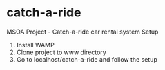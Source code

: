 # catch-a-ride
MSOA Project - Catch-a-ride car rental system
Setup
1. Install WAMP
2. Clone project to www directory
3. Go to localhost/catch-a-ride and follow the setup
